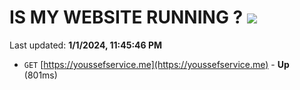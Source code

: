 # IS MY WEBSITE RUNNING ? [![](https://img.shields.io/static/v1?label=Sponsor&message=%E2%9D%A4&logo=GitHub&color=%23fe8e86)](https://github.com/sponsors/<username>)

Last updated: **1/1/2024, 11:45:46 PM**

- `GET` [https://youssefservice.me](https://youssefservice.me) - **Up** (801ms)
